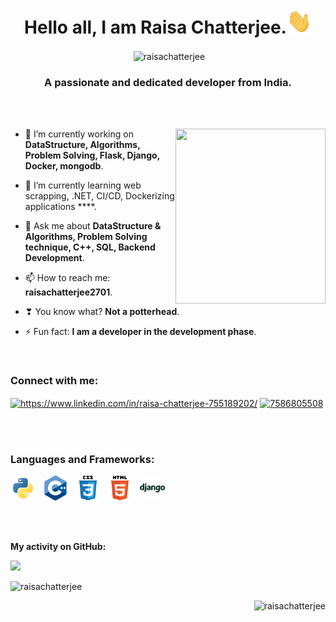 <h1 align="center">Hello all, I am Raisa Chatterjee.<img src="https://raw.githubusercontent.com/ptyadana/ptyadana/master/wave.gif" alt="python3" width="40" height="40"/></h1>
<p align="center">&nbsp;<img align="center" src="https://github-stats-alpha.vercel.app/api?username=raisachatterjee&cc=504&tc=BD2&ic=EC3&bc=000" alt="raisachatterjee" /></p>
<h3 align="center">A passionate and dedicated developer from India.</h3>

<br><br>

<img src="https://tenor.com/en-GB/view/yes-yup-yeah-thats-right-correct-gif-16924012" height=280 width=240 align="right">

- 🔭 I’m currently working on **DataStructure, Algorithms, Problem Solving, Flask, Django, Docker, mongodb**.

- 🌱 I’m currently learning web scrapping, .NET, CI/CD, Dockerizing applications ****.

- 💬 Ask me about **DataStructure & Algorithms, Problem Solving technique, C++, SQL, Backend Development**.

- 📫 How to reach me: **raisachatterjee2701**.

- ❣ You know what? **Not a potterhead**.

- ⚡ Fun fact: **I am a developer in the development phase**.

<br>

<h3 align="left">Connect with me:</h3>
<p align="left">
<a href="https://www.linkedin.com/in/raisa-chatterjee-755189202/" target="blank"><img align="center" src="https://raw.githubusercontent.com/rahuldkjain/github-profile-readme-generator/master/src/images/icons/Social/linked-in-alt.svg" alt="https://www.linkedin.com/in/raisa-chatterjee-755189202/" height="30" width="40" /></a>
<a href="https://api.whatsapp.com/send?phone=7586805508" target="blank"><img align="center" src="https://raw.githubusercontent.com/rahuldkjain/github-profile-readme-generator/master/src/images/icons/Social/whatsapp.svg" alt="7586805508" height="30" width="40" /></a>

  
  <br><br>

<h3 align="left">Languages and Frameworks:</h3>
<p align="left"> 
<a> <img src="https://raw.githubusercontent.com/devicons/devicon/master/icons/python/python-original.svg" alt="python3" width="40" height="40"/> </a> &nbsp <a> <img src="https://raw.githubusercontent.com/devicons/devicon/master/icons/cplusplus/cplusplus-original.svg" alt="cplusplus" width="40" height="40"/> </a>&nbsp<a> <img src="https://raw.githubusercontent.com/devicons/devicon/master/icons/css3/css3-original-wordmark.svg" alt="css3" width="40" height="40"/> </a>&nbsp<a> <img src="https://raw.githubusercontent.com/devicons/devicon/master/icons/html5/html5-original-wordmark.svg" alt="html5" width="40" height="40"/> </a>&nbsp<a> <img src="https://raw.githubusercontent.com/devicons/devicon/master/icons/django/django-plain-wordmark.svg" alt="django" width="40" height="40"/> </a>
  
  <br><br>

**My activity on GitHub:**

  
![](https://github-readme-activity-graph.vercel.app/graph?username=raisachatterjee&custom_title=Raisa%27s%20GitHub%20Activity%20Graph&bg_color=faedca&color=f2242b&line=f2242b&point=f2242b&area=true&hide_border=false)
<div>  
<p>&nbsp;<img align="left" src="https://github-readme-stats.vercel.app/api?username=raisachatterjee&show_icons=true&locale=en&theme=moltack" alt="raisachatterjee" /></p>
</div>

<p><img src="https://github-readme-streak-stats.herokuapp.com/?user=raisachatterjee&theme=gruvbox-light" alt="raisachatterjee" align="right" /></p>





